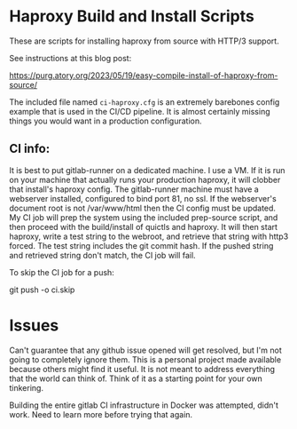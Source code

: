 # Haproxy Build and Install Scripts

These are scripts for installing haproxy from source with HTTP/3 support.

See instructions at this blog post:

https://purg.atory.org/2023/05/19/easy-compile-install-of-haproxy-from-source/

The included file named `ci-haproxy.cfg` is an extremely barebones config
example that is used in the CI/CD pipeline.  It is almost certainly missing
things you would want in a production configuration.

## CI info:

It is best to put gitlab-runner on a dedicated machine.  I use a VM.  If it
is run on your machine that actually runs your production haproxy, it will
clobber that install's haproxy config.  The gitlab-runner machine must have
a webserver installed, configured to bind port 81, no ssl.  If the webserver's
document root is not /var/www/html then the CI config must be updated. My CI
job will prep the system using the included prep-source script, and then
proceed with the build/install of quictls and haproxy.  It will then start
haproxy, write a test string to the webroot, and retrieve that string with
http3 forced.  The test string includes the git commit hash.  If the pushed
string and retrieved string don't match, the CI job will fail.

To skip the CI job for a push:

git push -o ci.skip

# Issues

Can't guarantee that any github issue opened will get resolved, but I'm not
going to completely ignore them.  This is a personal project made available
because others might find it useful.  It is not meant to address everything
that the world can think of.  Think of it as a starting point for your own
tinkering.

Building the entire gitlab CI infrastructure in Docker was attempted, didn't
work.  Need to learn more before trying that again.
